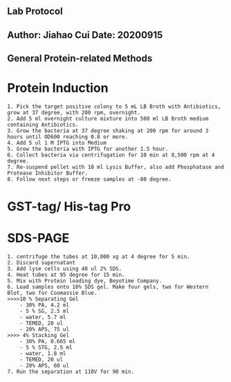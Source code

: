 Lab Protocol
---
Author: Jiahao Cui
Date: 20200915
---
General Protein-related Methods
---
# Protein Induction
	1. Pick the target positive colony to 5 mL LB Broth with Antibiotics, grow at 37 degree, with 200 rpm, overnight.
	2. Add 5 ml overnight culture mixture into 500 ml LB Broth medium containing Antibiotics.
	3. Grow the bacteria at 37 degree shaking at 200 rpm for around 3 hours until OD600 reaching 0.8 or more.
	4. Add 5 ul 1 M IPTG into Medium
	5. Grow the bacteria with IPTG for another 1.5 hour.
	6. Collect bacteria via centrifugation for 10 min at 8,500 rpm at 4 degree.
	7. Re-suspend pellet with 10 ml Lysis Buffer, also add Phosphatase and Protease Inhibitor Buffer.
	8. Follow next steps or freeze samples at -80 degree.

# GST-tag/ His-tag Pro

# SDS-PAGE
	1. centrifuge the tubes at 10,000 xg at 4 degree for 5 min.
	2. Discard supernatant
	3. Add lyse cells using 40 ul 2% SDS.
	4. Heat tubes at 95 degree for 15 min.
	5. Mix with Protein loading dye, Beyotime Company.
	6. Load samples onto 10% SDS gel. Make four gels, two for Western Blot, two for Coomassie Blue.
	>>>>10 % Separating Gel
		- 30% PA, 4.2 ml
		- 5 % SG, 2.5 ml
		- water, 5.7 ml
		- TEMED, 20 ul
		- 20% APS, 75 ul
	>>>> 4% Stacking Gel
		- 30% PA, 0.665 ml
		- 5 % STG, 2.5 ml
		- water, 1.8 ml
		- TEMED, 20 ul
		- 20% APS, 60 ul
	7. Run the separation at 110V for 90 min.